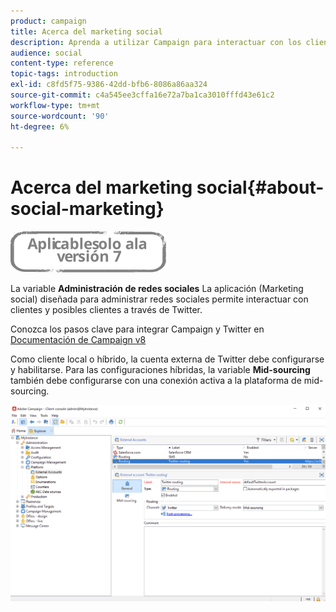 ```yaml
---
product: campaign
title: Acerca del marketing social
description: Aprenda a utilizar Campaign para interactuar con los clientes a través de Twitter
audience: social
content-type: reference
topic-tags: introduction
exl-id: c8fd5f75-9386-42dd-bfb6-8086a86aa324
source-git-commit: c4a545ee3cffa16e72a7ba1ca3010fffd43e61c2
workflow-type: tm+mt
source-wordcount: '90'
ht-degree: 6%

---
```


# Acerca del marketing social{#about-social-marketing}

![](../../assets/v7-only.svg)

La variable **Administración de redes sociales** La aplicación (Marketing social) diseñada para administrar redes sociales permite interactuar con clientes y posibles clientes a través de Twitter.

Conozca los pasos clave para integrar Campaign y Twitter en [Documentación de Campaign v8](https://experienceleague.adobe.com/docs/campaign/campaign-v8/connect/ac-tw.html)

Como cliente local o híbrido, la cuenta externa de Twitter debe configurarse y habilitarse. Para las configuraciones híbridas, la variable **Mid-sourcing** también debe configurarse con una conexión activa a la plataforma de mid-sourcing.

![](assets/tw-external-account.png)
